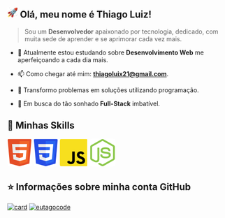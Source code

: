 ## <img height="24" src="./icons/foguete.gif" alt="foguete"/> Olá, meu nome é **Thiago Luiz!**

> Sou um **Desenvolvedor** apaixonado por tecnologia, dedicado, com muita sede de aprender
> e se aprimorar cada vez mais.

-   🔭 Atualmente estou estudando sobre **Desenvolvimento Web** me aperfeiçoando a
    cada dia mais.

-   📫 Como chegar até mim: **thiagoluix21@gmail.com**.

-   🧠 Transformo problemas em soluções utilizando programação.

-   🤩 Em busca do tão sonhado **Full-Stack** imbatível.

## 🚀 Minhas Skills

<div>
  <img style="border-radius: 5px;" height="64" src="./icons/html.svg" alt="HTML5"/>
  <img style="border-radius: 5px;" height="64" src="./icons/css.svg" alt="CSS"/>
  <img style="border-radius: 5px;" height="64" src="./icons/javascript.svg" alt="Javascript"/>
  <img style="border-radius: 5px;" height="64" src="./icons/nodejs.svg" alt="NodeJS"/>
</div>

## ⭐ Informações sobre minha conta GitHub

[![card](https://github-readme-stats.vercel.app/api?username=eutagocode&theme=default&show_icons=true)](https://github.com/anuraghazra/github-readme-stats)
[![eutagocode](https://github-readme-stats.vercel.app/api/top-langs/?username=eutagocode&layout=compact)](https://github.com/anuraghazra/github-readme-stats)
